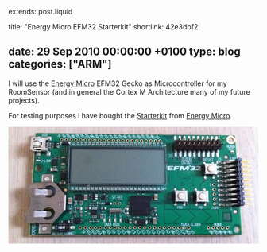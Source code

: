 extends: post.liquid

title: "Energy Micro EFM32 Starterkit"
shortlink: 42e3dbf2

date: 29 Sep 2010 00:00:00 +0100
type: blog
categories: ["ARM"]
---

I will use the [Energy Micro](http://www.energymicro.com) EFM32 Gecko as Microcontroller for my RoomSensor (and in general the Cortex M Architecture many of my future projects).

For testing purposes i have bought the [Starterkit](http://www.energymicro.com/tools/efm32-gecko-starter-kit) from [Energy Micro](http://www.energymicro.com).

<!-- more -->

![EFM32 Starterkit](efm32stk.jpg)
